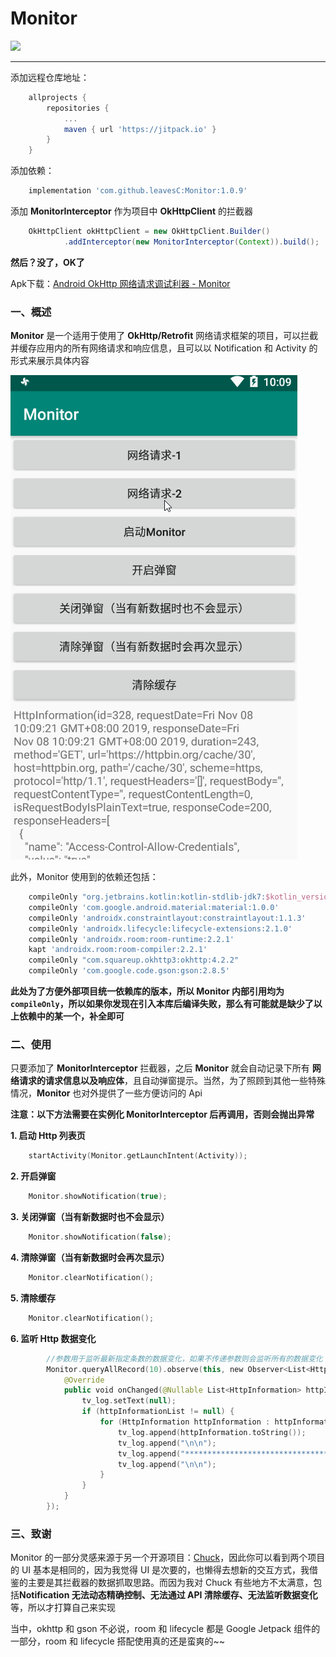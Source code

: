 # Monitor

[![](https://jitpack.io/v/leavesC/Monitor.svg)](https://jitpack.io/#leavesC/Monitor)

---

添加远程仓库地址：

```groovy
	allprojects {
		repositories {
			...
			maven { url 'https://jitpack.io' }
		}
	}
```

添加依赖：

```groovy
	implementation 'com.github.leavesC:Monitor:1.0.9'
```

添加 **MonitorInterceptor** 作为项目中 **OkHttpClient** 的拦截器

```groovy
    OkHttpClient okHttpClient = new OkHttpClient.Builder()
            .addInterceptor(new MonitorInterceptor(Context)).build();
```

**然后？没了，OK了**


Apk下载：[Android OkHttp 网络请求调试利器 - Monitor](doc/app-debug.apk)

### 一、概述

**Monitor** 是一个适用于使用了 **OkHttp/Retrofit** 网络请求框架的项目，可以拦截并缓存应用内的所有网络请求和响应信息，且可以以 Notification 和 Activity 的形式来展示具体内容

![](doc/display.gif)

此外，Monitor 使用到的依赖还包括：

```groovy
    compileOnly "org.jetbrains.kotlin:kotlin-stdlib-jdk7:$kotlin_version"
    compileOnly 'com.google.android.material:material:1.0.0'
    compileOnly 'androidx.constraintlayout:constraintlayout:1.1.3'
    compileOnly 'androidx.lifecycle:lifecycle-extensions:2.1.0'
    compileOnly 'androidx.room:room-runtime:2.2.1'
    kapt 'androidx.room:room-compiler:2.2.1'
    compileOnly "com.squareup.okhttp3:okhttp:4.2.2"
    compileOnly 'com.google.code.gson:gson:2.8.5'
```

**此处为了方便外部项目统一依赖库的版本，所以 Monitor 内部引用均为 `compileOnly`，所以如果你发现在引入本库后编译失败，那么有可能就是缺少了以上依赖中的某一个，补全即可**

### 二、使用

只要添加了 **MonitorInterceptor** 拦截器，之后 **Monitor** 就会自动记录下所有 **网络请求的请求信息以及响应体**，且自动弹窗提示。当然，为了照顾到其他一些特殊情况，**Monitor** 也对外提供了一些方便访问的 Api

**注意：以下方法需要在实例化 MonitorInterceptor 后再调用，否则会抛出异常**

 **1. 启动 Http 列表页**

```kotlin
    startActivity(Monitor.getLaunchIntent(Activity));
```

 **2. 开启弹窗**

```kotlin
    Monitor.showNotification(true);
```

 **3. 关闭弹窗（当有新数据时也不会显示）**

```kotlin
    Monitor.showNotification(false);
```

 **4. 清除弹窗（当有新数据时会再次显示）**

```kotlin
    Monitor.clearNotification();
```

 **5. 清除缓存**

```kotlin
    Monitor.clearNotification();
```

 **6. 监听 Http 数据变化**

```kotlin
        //参数用于监听最新指定条数的数据变化，如果不传递参数则会监听所有的数据变化
        Monitor.queryAllRecord(10).observe(this, new Observer<List<HttpInformation>>() {
            @Override
            public void onChanged(@Nullable List<HttpInformation> httpInformationList) {
                tv_log.setText(null);
                if (httpInformationList != null) {
                    for (HttpInformation httpInformation : httpInformationList) {
                        tv_log.append(httpInformation.toString());
                        tv_log.append("\n\n");
                        tv_log.append("*************************************");
                        tv_log.append("\n\n");
                    }
                }
            }
        });
```

### 三、致谢

Monitor 的一部分灵感来源于另一个开源项目：[Chuck](https://github.com/jgilfelt/chuck)，因此你可以看到两个项目的 UI 基本是相同的，因为我觉得 UI 是次要的，也懒得去想新的交互方式，我借鉴的主要是其拦截器的数据抓取思路。而因为我对 Chuck 有些地方不太满意，包括**Notification 无法动态精确控制、无法通过 API 清除缓存、无法监听数据变化**等，所以才打算自己来实现

当中，okhttp 和 gson 不必说，room 和 lifecycle 都是 Google Jetpack 组件的一部分，room 和 lifecycle 搭配使用真的还是蛮爽的~~